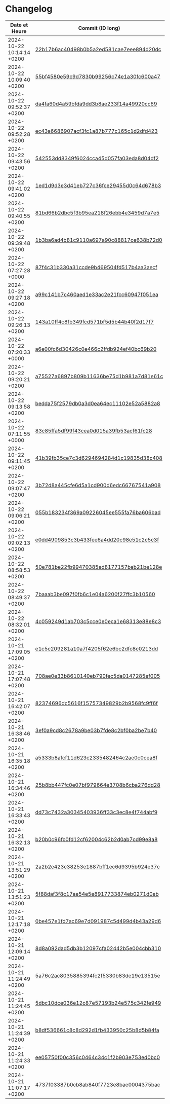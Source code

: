 # Changelog

| Date et Heure             | Commit (ID long)                                                                                                                       | **Tag**     | *Scope*                 | Description                                                       |
| ------------------------- | -------------------------------------------------------------------------------------------------------------------------------------- | ----------- | ----------------------- | ----------------------------------------------------------------- |
| 2024-10-22 10:14:14 +0200 | [22b17b6ac40498b0b5a2ed581cae7eee894d20dc](https://github.com/Fituning/test-changelog/commit/22b17b6ac40498b0b5a2ed581cae7eee894d20dc) | ****        | **                      | Merge branch 'main' of https://github.com/Fituning/test-changelog |
| 2024-10-22 10:09:40 +0200 | [55bf4580e59c9d7830b99256c74e1a30fc600a47](https://github.com/Fituning/test-changelog/commit/55bf4580e59c9d7830b99256c74e1a30fc600a47) | ****        | **                      | Update update_changelog.yml                                       |
| 2024-10-22 09:52:37 +0200 | [da4fa60d4a59bfda9dd3b8ae233f14a49920cc69](https://github.com/Fituning/test-changelog/commit/da4fa60d4a59bfda9dd3b8ae233f14a49920cc69) | ****        | **                      | Merge branch 'main' of https://github.com/Fituning/test-changelog |
| 2024-10-22 09:52:28 +0200 | [ec43a6686907acf3fc1a87b777c165c1d2dfd423](https://github.com/Fituning/test-changelog/commit/ec43a6686907acf3fc1a87b777c165c1d2dfd423) | **Fixed**   | *generate_changelog.sh* |                                                                   |
| 2024-10-22 09:43:56 +0200 | [542553dd8349f6024cca45d057fa03eda8d04df2](https://github.com/Fituning/test-changelog/commit/542553dd8349f6024cca45d057fa03eda8d04df2) | ****        | **                      | Update update_changelog.yml                                       |
| 2024-10-22 09:41:02 +0200 | [1ed1d9d3e3d41eb727c36fce29455d0c64d678b3](https://github.com/Fituning/test-changelog/commit/1ed1d9d3e3d41eb727c36fce29455d0c64d678b3) | ****        | **                      | Merge branch 'main' of https://github.com/Fituning/test-changelog |
| 2024-10-22 09:40:55 +0200 | [81bd66b2dbc5f3b95ea218f26ebb4e3459d7a7e5](https://github.com/Fituning/test-changelog/commit/81bd66b2dbc5f3b95ea218f26ebb4e3459d7a7e5) | **Added**   | *generate_changelog.sh* |                                                                   |
| 2024-10-22 09:39:48 +0200 | [1b3ba6ad4b81c9110a697a90c88817ce638b72d0](https://github.com/Fituning/test-changelog/commit/1b3ba6ad4b81c9110a697a90c88817ce638b72d0) | ****        | **                      | Update update_changelog.yml                                       |
| 2024-10-22 07:27:28 +0000 | [87f4c31b330a31ccde9b469504fd517b4aa3aecf](https://github.com/Fituning/test-changelog/commit/87f4c31b330a31ccde9b469504fd517b4aa3aecf) | ****        | **                      | Update CHANGELOG.md automatically                                 |
| 2024-10-22 09:27:18 +0200 | [a99c141b7c460aed1e33ac2e21fcc60947f051ea](https://github.com/Fituning/test-changelog/commit/a99c141b7c460aed1e33ac2e21fcc60947f051ea) | ****        | **                      | Update update_changelog.yml                                       |
| 2024-10-22 09:26:13 +0200 | [143a10ff4c8fb349fcd571bf5d5b44b40f2d17f7](https://github.com/Fituning/test-changelog/commit/143a10ff4c8fb349fcd571bf5d5b44b40f2d17f7) | ****        | **                      | Update update_changelog.yml                                       |
| 2024-10-22 07:20:33 +0000 | [a6e00fc6d30426c0e466c2ffdb924ef40bc69b20](https://github.com/Fituning/test-changelog/commit/a6e00fc6d30426c0e466c2ffdb924ef40bc69b20) | ****        | **                      | Update CHANGELOG.md automatically                                 |
| 2024-10-22 09:20:21 +0200 | [a75527a6897b809b11636be75d1b981a7d81e61c](https://github.com/Fituning/test-changelog/commit/a75527a6897b809b11636be75d1b981a7d81e61c) | **Changed** | *changelog.md*          | added commits                                                     |
| 2024-10-22 09:13:58 +0200 | [bedda75f2579db0a3d0ea64ec11102e52a5882a8](https://github.com/Fituning/test-changelog/commit/bedda75f2579db0a3d0ea64ec11102e52a5882a8) | **Removed** | *index.html*            | remove last section                                               |
| 2024-10-22 07:11:55 +0000 | [83c85ffa5df99f43cea0d015a39fb53acf61fc28](https://github.com/Fituning/test-changelog/commit/83c85ffa5df99f43cea0d015a39fb53acf61fc28) | ****        | **                      | Update CHANGELOG.md automatically                                 |
| 2024-10-22 09:11:45 +0200 | [41b39fb35ce7c3d6294694284d1c19835d38c408](https://github.com/Fituning/test-changelog/commit/41b39fb35ce7c3d6294694284d1c19835d38c408) | **Added**   | *actions*               | actions push changelog modif                                      |
| 2024-10-22 09:07:47 +0200 | [3b72d8a445cfe6d5a1cd900d6edc66767541a908](https://github.com/Fituning/test-changelog/commit/3b72d8a445cfe6d5a1cd900d6edc66767541a908) | **Added**   | *index*                 | added new section                                                 |
| 2024-10-22 09:06:21 +0200 | [055b183234f369a09226045ee555fa76ba606bad](https://github.com/Fituning/test-changelog/commit/055b183234f369a09226045ee555fa76ba606bad) | **Removed** | *actions*               | remove push section                                               |
| 2024-10-22 09:02:13 +0200 | [e0dd4909853c3b433fee6a4dd20c98e51c2c5c3f](https://github.com/Fituning/test-changelog/commit/e0dd4909853c3b433fee6a4dd20c98e51c2c5c3f) | **Fixed**   | *actions*               | fix repo name                                                     |
| 2024-10-22 08:58:53 +0200 | [50e781be22fb99470385ed8177157bab21be128e](https://github.com/Fituning/test-changelog/commit/50e781be22fb99470385ed8177157bab21be128e) | **Fixed**   | *actions*               | Add token                                                         |
| 2024-10-22 08:49:37 +0200 | [7baaab3be097f0fb6c1e04a6200f27ffc3b10560](https://github.com/Fituning/test-changelog/commit/7baaab3be097f0fb6c1e04a6200f27ffc3b10560) | **Added**   | *actions*               | New action test                                                   |
| 2024-10-22 08:32:01 +0200 | [4c059249d1ab703c5cce0e0eca1e68313e88e8c3](https://github.com/Fituning/test-changelog/commit/4c059249d1ab703c5cce0e0eca1e68313e88e8c3) | **Removed** | *index.html*            | delete last section                                               |
| 2024-10-21 17:09:05 +0200 | [e1c5c209281a10a7f4205f62e6bc2dfc8c0213dd](https://github.com/Fituning/test-changelog/commit/e1c5c209281a10a7f4205f62e6bc2dfc8c0213dd) | ****        | **                      | Mise à jour automatique du changelog                              |
| 2024-10-21 17:07:48 +0200 | [708ae0e33b8610140eb790fec5da0147285ef005](https://github.com/Fituning/test-changelog/commit/708ae0e33b8610140eb790fec5da0147285ef005) | **Adde**    | *test*                  | ca me gave ptn                                                    |
| 2024-10-21 16:42:07 +0200 | [82374696dc5616f15757349829b2b9568fc9ff6f](https://github.com/Fituning/test-changelog/commit/82374696dc5616f15757349829b2b9568fc9ff6f) | **Removed** | *index.html*            | remove section                                                    |
| 2024-10-21 16:38:46 +0200 | [3ef0a9cd8c2678a9be03b7fde8c2bf0ba2be7b40](https://github.com/Fituning/test-changelog/commit/3ef0a9cd8c2678a9be03b7fde8c2bf0ba2be7b40) | **Fix**     | *gitignore*             | add .obsidian folder                                              |
| 2024-10-21 16:35:18 +0200 | [a5333b8afcf11d623c2335482464c2ae0c0cea8f](https://github.com/Fituning/test-changelog/commit/a5333b8afcf11d623c2335482464c2ae0c0cea8f) | ****        | **                      | Mise à jour automatique du changelog                              |
| 2024-10-21 16:34:46 +0200 | [25b8bb447fc0e07bf979664e3708b6cba276dd28](https://github.com/Fituning/test-changelog/commit/25b8bb447fc0e07bf979664e3708b6cba276dd28) | ****        | **                      | Mise à jour automatique du changelog                              |
| 2024-10-21 16:33:43 +0200 | [dd73c7432a30345403936ff33c3ec8e4f744abf9](https://github.com/Fituning/test-changelog/commit/dd73c7432a30345403936ff33c3ec8e4f744abf9) | **Added**   | *index.html*            |                                                                   |
| 2024-10-21 16:32:13 +0200 | [b20b0c96fc0fd12cf62004c62b2d0ab7cd99e8a8](https://github.com/Fituning/test-changelog/commit/b20b0c96fc0fd12cf62004c62b2d0ab7cd99e8a8) | **Added**   | *changelog*             |                                                                   |
| 2024-10-21 13:51:29 +0200 | [2a2b2e423c38253e1887bff1ec6d9395b924e37c](https://github.com/Fituning/test-changelog/commit/2a2b2e423c38253e1887bff1ec6d9395b924e37c) | ****        | **                      | Revert "feat(changelog): add autochangelog"                       |
| 2024-10-21 13:51:23 +0200 | [5f88daf3f8c17ae54e5e8917733874eb0271d0eb](https://github.com/Fituning/test-changelog/commit/5f88daf3f8c17ae54e5e8917733874eb0271d0eb) | ****        | **                      | Revert "feat(changelog): add automatic changelog"                 |
| 2024-10-21 12:17:18 +0200 | [0be457e1fd7ac69e7d091987c5d499d4b43a29d6](https://github.com/Fituning/test-changelog/commit/0be457e1fd7ac69e7d091987c5d499d4b43a29d6) | **feat**    | *changelog*             | add autochangelog                                                 |
| 2024-10-21 12:09:14 +0200 | [8d8a092dad5db3b12097cfa02442b5e004cbb310](https://github.com/Fituning/test-changelog/commit/8d8a092dad5db3b12097cfa02442b5e004cbb310) | **feat**    | *changelog*             | add automatic changelog                                           |
| 2024-10-21 11:24:49 +0200 | [5a76c2ac8035885394fc2f5330b83de19e13515e](https://github.com/Fituning/test-changelog/commit/5a76c2ac8035885394fc2f5330b83de19e13515e) | ****        | **                      | Revert "#feat changelog"                                          |
| 2024-10-21 11:24:45 +0200 | [5dbc10dce036e12c87e57193b24e575c342fe949](https://github.com/Fituning/test-changelog/commit/5dbc10dce036e12c87e57193b24e575c342fe949) | ****        | **                      | Revert "#update index"                                            |
| 2024-10-21 11:24:39 +0200 | [b8df536661c8c8d292d1fb433950c25b8d5b84fa](https://github.com/Fituning/test-changelog/commit/b8df536661c8c8d292d1fb433950c25b8d5b84fa) | ****        | **                      | Revert "feat(style): ajout du fichier style.css [changelog]"      |
| 2024-10-21 11:24:33 +0200 | [ee05750f00c356c0464c34c1f2b903e753ed0bc0](https://github.com/Fituning/test-changelog/commit/ee05750f00c356c0464c34c1f2b903e753ed0bc0) | ****        | **                      | Revert "#fix(gitignore)"                                          |
| 2024-10-21 11:07:17 +0200 | [4737f03387b0cb8ab840f7723e8bae0004375bac](https://github.com/Fituning/test-changelog/commit/4737f03387b0cb8ab840f7723e8bae0004375bac) | **feat**    | *style*                 | ajout du fichier style.css [changelog]                            |

